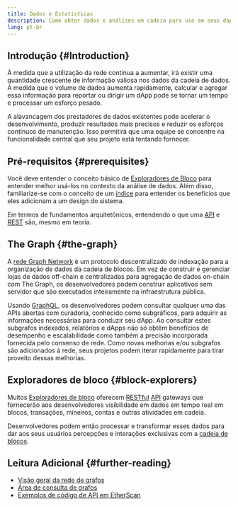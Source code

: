 ```yaml
---
title: Dados e Estatísticas
description: Como obter dados e análises em cadeia para uso em seus dapps
lang: pt-br
---
```


## Introdução {#Introduction}

À medida que a utilização da rede continua a aumentar, irá existir uma quantidade crescente de informação valiosa nos dados da cadeia de dados. À medida que o volume de dados aumenta rapidamente, calcular e agregar essa informação para reportar ou dirigir um dApp pode se tornar um tempo e processar um esforço pesado.

A alavancagem dos prestadores de dados existentes pode acelerar o desenvolvimento, produzir resultados mais precisos e reduzir os esforços contínuos de manutenção. Isso permitirá que uma equipe se concentre na funcionalidade central que seu projeto está tentando fornecer.

## Pré-requisitos {#prerequisites}

Você deve entender o conceito básico de [Exploradores de Bloco](/developers/docs/data-and-analytics/block-explorers/) para entender melhor usá-los no contexto da análise de dados. Além disso, familiarize-se com o conceito de um [índice](/glossary/#index) para entender os benefícios que eles adicionam a um design do sistema.

Em termos de fundamentos arquitetônicos, entendendo o que uma [API](https://www.wikipedia.org/wiki/API) e [REST](https://www.wikipedia.org/wiki/Representational_state_transfer) são, mesmo em teoria.

## The Graph {#the-graph}

A [rede Graph Network](https://thegraph.com/) é um protocolo descentralizado de indexação para a organização de dados da cadeia de blocos. Em vez de construir e gerenciar lojas de dados off-chain e centralizadas para agregação de dados on-chain com The Graph, os desenvolvedores podem construir aplicativos sem servidor que são executados inteiramente na infraestrutura pública.

Usando [GraphQL](https://graphql.org/), os desenvolvedores podem consultar qualquer uma das APIs abertas com curadoria, conhecido como subgráficos, para adquirir as informações necessárias para conduzir seu dApp. Ao consultar estes subgrafos indexados, relatórios e dApps não só obtêm benefícios de desempenho e escalabilidade como também a precisão incorporada fornecida pelo consenso de rede. Como novas melhorias e/ou subgrafos são adicionados à rede, seus projetos podem iterar rapidamente para tirar proveito dessas melhorias.

## Exploradores de bloco {#block-explorers}

Muitos [Exploradores de bloco](/developers/docs/data-and-analytics/block-explorers/) oferecem [RESTful](https://www.wikipedia.org/wiki/Representational_state_transfer) [API](https://www.wikipedia.org/wiki/API) gateways que fornecerão aos desenvolvedores visibilidade em dados em tempo real em blocos, transações, mineiros, contas e outras atividades em cadeia.

Desenvolvedores podem então processar e transformar esses dados para dar aos seus usuários percepções e interações exclusivas com a [cadeia de blocos](/glossary/#blockchain).

## Leitura Adicional {#further-reading}

- [Visão geral da rede de grafos](https://thegraph.com/docs/en/about/network/)
- [Área de consulta de grafos](https://thegraph.com/explorer/subgraph/graphprotocol/graph-network-mainnet?version=current)
- [Exemplos de código de API em EtherScan](https://etherscan.io/apis#contracts)
